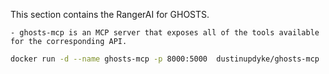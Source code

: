 This section contains the RangerAI for GHOSTS.

    - ghosts-mcp is an MCP server that exposes all of the tools available for the corresponding API.
    
```bash
docker run -d --name ghosts-mcp -p 8000:5000  dustinupdyke/ghosts-mcp
```